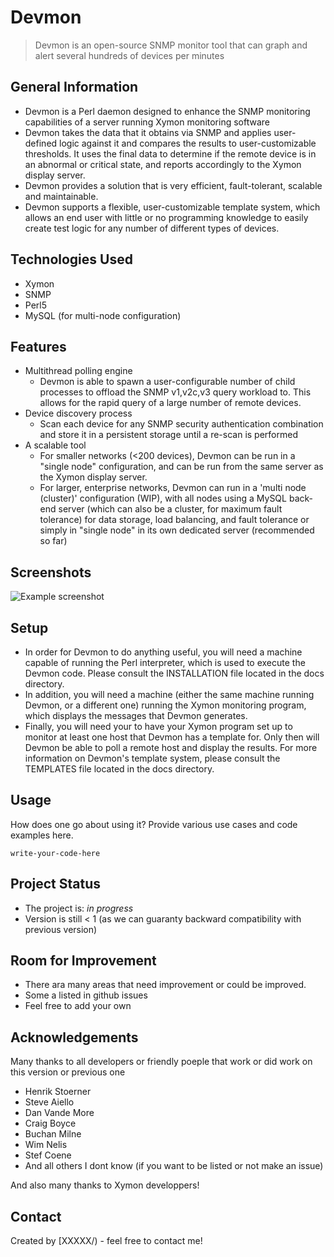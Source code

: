 # Devmon 
>   Devmon is an open-source SNMP monitor tool that can graph and alert
  several hundreds of devices per minutes 


## General Information
- Devmon is a Perl daemon designed to enhance the SNMP monitoring capabilities of a server running Xymon monitoring software
- Devmon takes the data that it obtains via SNMP and applies user-defined logic against it and compares the results to user-customizable thresholds. It uses the final data to determine if the remote device is in an abnormal or critical state, and reports accordingly to the Xymon display server. 
- Devmon provides a solution that is very efficient, fault-tolerant, scalable and maintainable.
- Devmon supports a flexible, user-customizable template system, which allows an end user with little or no programming knowledge to easily create test logic for any number of different types of devices.


## Technologies Used
- Xymon
- SNMP
- Perl5
- MySQL (for multi-node configuration)

## Features

- Multithread polling engine 
  - Devmon is able to spawn a user-configurable number of child processes to offload the SNMP v1,v2c,v3 query workload to. This allows for the rapid query of a large number of remote devices.
- Device discovery process 
  - Scan each device for any SNMP security authentication combination and store it in a persistent storage until a re-scan is performed
- A scalable tool
  - For smaller networks (<200 devices), Devmon can be run in a "single node" configuration, and can be run from the same server as the Xymon display server. 
  - For larger, enterprise networks, Devmon can run in a 'multi node (cluster)' configuration (WIP), with all nodes using a MySQL back-end server (which can also be a cluster, for maximum fault tolerance) for data storage, load balancing, and fault tolerance or simply in "single node" in its own dedicated server (recommended so far)


## Screenshots
![Example screenshot](/fr/devmon_current_status.png)
<!-- If you have screenshots you'd like to share, include them here. -->

## Setup
- In order for Devmon to do anything useful, you will need a machine capable of running the Perl interpreter, which is used to execute the Devmon code. Please consult the INSTALLATION file located in the docs directory.
- In addition, you will need a machine (either the same machine running Devmon, or a different one) running the Xymon monitoring program, which displays the messages that Devmon generates.
- Finally, you will need your to have your Xymon program set up to monitor at least one host that Devmon has a template for. Only then will Devmon be able to poll a remote host and display the results. For more information on Devmon's template system, please consult the TEMPLATES file located in the docs directory.


## Usage
How does one go about using it?
Provide various use cases and code examples here.

`write-your-code-here`


## Project Status
- The project is: _in progress_ 
- Version is still < 1 (as we can guaranty backward compatibility with previous version)


## Room for Improvement
- There ara many areas that need improvement or could be improved. 
- Some a listed in github issues
- Feel free to add your own 

## Acknowledgements
Many thanks to all developers or friendly poeple that work or did work on this version or previous one
- Henrik Stoerner
- Steve Aiello
- Dan Vande More
- Craig Boyce
- Buchan Milne
- Wim Nelis
- Stef Coene
- And all others I dont know 
(if you want to be listed or not make an issue)

And also many thanks to Xymon developpers!




## Contact
Created by [XXXXX/) - feel free to contact me!


<!-- Optional -->
<!-- ## License -->
<!-- This project is open source and available under the [... License](). -->

<!-- You don't have to include all sections - just the one's relevant to your project -->

